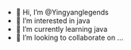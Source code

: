 - 👋 Hi, I’m @Yingyanglegends
- 👀 I’m interested in java
- 🌱 I’m currently learning java
- 💞️ I’m looking to collaborate on ...


<!---
Yingyanglegends/Yingyanglegends is a ✨ special ✨ repository because its `README.md` (this file) appears on your GitHub profile.
You can click the Preview link to take a look at your changes.
--->
